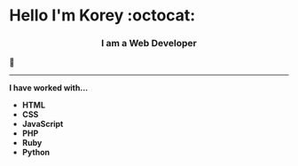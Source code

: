 # Hello I'm Korey :octocat:
<h3 align="center"><b>
I am a Web Developer<b></h3>🚀
<hr>
I have worked with...
<br>

* HTML
* CSS
* JavaScript
* PHP
* Ruby
* Python

